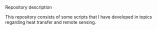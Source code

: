 Repository description

This repository consists of some scripts that I have developed in topics regarding heat transfer and remote sensing.
